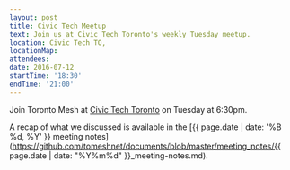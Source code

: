 ```yaml
---
layout: post
title: Civic Tech Meetup
text: Join us at Civic Tech Toronto's weekly Tuesday meetup.
location: Civic Tech TO,
locationMap:
attendees:
date: 2016-07-12
startTime: '18:30'
endTime: '21:00'
---
```


Join Toronto Mesh at [Civic Tech Toronto](http://civictech.ca) on Tuesday at 6:30pm.

A recap of what we discussed is available in the [{{ page.date | date: '%B %d, %Y' }} meeting notes](https://github.com/tomeshnet/documents/blob/master/meeting_notes/{{ page.date | date: "%Y%m%d" }}_meeting-notes.md).
